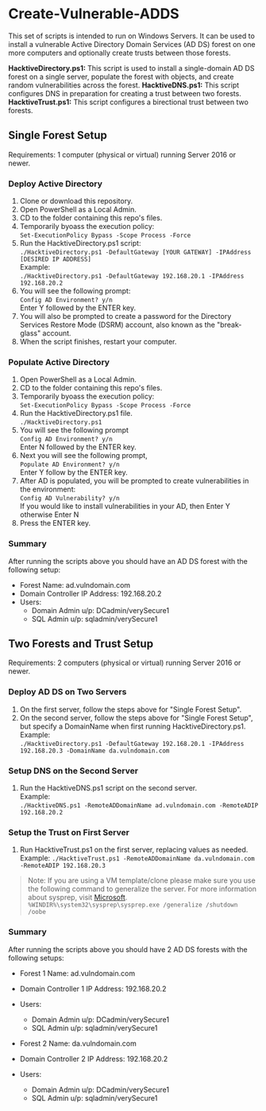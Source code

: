 # Create-Vulnerable-ADDS
This set of scripts is intended to run on Windows Servers. It can be used to install a vulnerable Active Directory Domain Services (AD DS) forest on one more computers and optionally create trusts between those forests.

**HacktiveDirectory.ps1:** This script is used to install a single-domain AD DS forest on a single server, populate the forest with objects, and create random vulnerabilities across the forest.
**HacktiveDNS.ps1:** This script configures DNS in preparation for creating a trust between two forests.
**HacktiveTrust.ps1:** This script configures a birectional trust between two forests.

## Single Forest Setup
Requirements: 1 computer (physical or virtual) running Server 2016 or newer.

### Deploy Active Directory
1. Clone or download this repository.
2. Open PowerShell as a Local Admin.
2. CD to the folder containing this repo's files.
3. Temporarily byoass the execution policy:  
    `Set-ExecutionPolicy Bypass -Scope Process -Force`
3. Run the HacktiveDirectory.ps1 script:   
    `./HacktiveDirectory.ps1 -DefaultGateway [YOUR GATEWAY] -IPAddress [DESIRED IP ADDRESS]`  
    Example:  
    `./HacktiveDirectory.ps1 -DefaultGateway 192.168.20.1 -IPAddress 192.168.20.2`  
4. You will see the following prompt:  
    `Config AD Environment? y/n`  
    Enter Y followed by the ENTER key.
5. You will also be prompted to create a password for the Directory Services Restore Mode (DSRM) account, also known as the "break-glass" account.
6. When the script finishes, restart your computer.

### Populate Active Directory
1. Open PowerShell as a Local Admin.
2. CD to the folder containing this repo's files.
3. Temporarily byoass the execution policy:  
    `Set-ExecutionPolicy Bypass -Scope Process -Force`
3. Run the HacktiveDirectory.ps1 file.  
    `./HacktiveDirectory.ps1`
4. You will see the following prompt  
    `Config AD Environment? y/n`  
    Enter N followed by the ENTER key.
5. Next you will see the following prompt,  
    `Populate AD Environment? y/n`  
    Enter Y follow by the ENTER key.
6. After AD is populated, you will be prompted to create vulnerabilities in the environment:  
`Config AD Vulnerability? y/n`   
    If you would like to install vulnerabilities in your AD, then Enter Y otherwise Enter N
7. Press the ENTER key.

### Summary
After running the scripts above you should have an AD DS forest with the following setup:
- Forest Name: ad.vulndomain.com  
- Domain Controller IP Address: 192.168.20.2
- Users:
    - Domain Admin u/p: DCadmin/verySecure1
    - SQL Admin u/p: sqladmin/verySecure1

## Two Forests and Trust Setup
Requirements: 2 computers (physical or virtual) running Server 2016 or newer.

### Deploy AD DS on Two Servers
1. On the first server, follow the steps above for "Single Forest Setup".
2. On the second server, follow the steps above for "Single Forest Setup", but specify a DomainName when first running HacktiveDirectory.ps1.  
    Example:  
    `./HacktiveDirectory.ps1 -DefaultGateway 192.168.20.1 -IPAddress 192.168.20.3 -DomainName da.vulndomain.com`

### Setup DNS on the Second Server
1. Run the HacktiveDNS.ps1 script on the second server.  
    Example:  
    `./HacktiveDNS.ps1 -RemoteADDomainName ad.vulndomain.com -RemoteADIP 192.168.20.2`

### Setup the Trust on First Server
1. Run HacktiveTrust.ps1 on the first server, replacing values as needed.  
    Example:
    `./HacktiveTrust.ps1 -RemoteADDomainName da.vulndomain.com -RemoteADIP 192.168.20.3`
> Note: If you are using a VM template/clone please make sure you use the following command to generalize the server. For more information about sysprep, visit [Microsoft](https://learn.microsoft.com/en-us/windows-hardware/manufacture/desktop/sysprep--generalize--a-windows-installation?view=windows-11).  
`%WINDIR%\system32\sysprep\sysprep.exe /generalize /shutdown /oobe`  

### Summary
After running the scripts above you should have 2 AD DS forests with the following setups:
- Forest 1 Name: ad.vulndomain.com  
- Domain Controller 1 IP Address: 192.168.20.2
- Users:
    - Domain Admin u/p: DCadmin/verySecure1
    - SQL Admin u/p: sqladmin/verySecure1

- Forest 2 Name: da.vulndomain.com  
- Domain Controller 2 IP Address: 192.168.20.2
- Users:
    - Domain Admin u/p: DCadmin/verySecure1
    - SQL Admin u/p: sqladmin/verySecure1